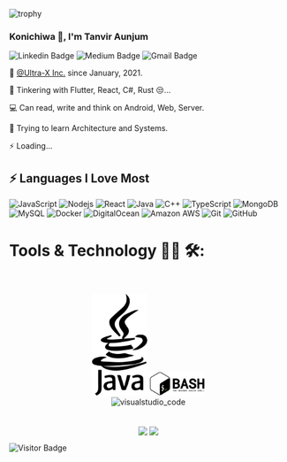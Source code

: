 ![trophy](https://github-profile-trophy.vercel.app/?username=aunjum&margin-w=15&theme=discord)

### Konichiwa 👋, I'm Tanvir Aunjum
![Linkedin Badge](https://img.shields.io/badge/-tanvir-blue?style=flat-square&logo=Linkedin&logoColor=white&link=https://www.linkedin.com/in/mdtanvir/)
![Medium Badge](https://img.shields.io/badge/-@tanvir-03a57a?style=flat-square&labelColor=000000&logo=Medium&link=https://medium.com/@aemmadi/)
![Gmail Badge](https://img.shields.io/badge/-tanviraunjum030@gmail.com-c14438?style=flat-square&logo=Gmail&logoColor=white&link=mailto:aunjum.uxbd@gmail.com)

💼 [@Ultra-X Inc.](https://www.uxd.co.jp/) since January, 2021.

🔭 Tinkering with Flutter, React, C#, Rust 😒...

💻 Can read, write and think on Android, Web, Server.

🌱 Trying to learn Architecture and Systems.

⚡ Loading...

## ⚡ Languages I Love Most

![JavaScript](https://img.shields.io/badge/-JavaScript-black?style=flat-square&logo=javascript)
![Nodejs](https://img.shields.io/badge/-Nodejs-black?style=flat-square&logo=Node.js)
![React](https://img.shields.io/badge/-React-black?style=flat-square&logo=react)
![Java](https://img.shields.io/badge/-java-E34A86?style=flat-square&logo=java)
![C++](https://img.shields.io/badge/-C++-00599C?style=flat-square&logo=c)
![TypeScript](https://img.shields.io/badge/-TypeScript-007ACC?style=flat-square&logo=typescript)
![MongoDB](https://img.shields.io/badge/-MongoDB-black?style=flat-square&logo=mongodb)
![MySQL](https://img.shields.io/badge/-MySQL-black?style=flat-square&logo=mysql)
![Docker](https://img.shields.io/badge/-Docker-black?style=flat-square&logo=docker)
![DigitalOcean](https://img.shields.io/badge/-Digital%20Ocean-darkblue?style=flat-square&logo=digitalocean)
![Amazon AWS](https://img.shields.io/badge/Amazon%20AWS-232F3E?style=flat-square&logo=amazon-aws)
![Git](https://img.shields.io/badge/-Git-black?style=flat-square&logo=git)
![GitHub](https://img.shields.io/badge/-GitHub-181717?style=flat-square&logo=github)

# Tools & Technology 👨‍💻 🛠:
</br>

<p align="center">

<!-- For more icons please follow  https://github.com/MikeCodesDotNET/ColoredBadges -->
<img src="https://github.com/Xx-Ashutosh-xX/Xx-Ashutosh-xX/blob/master/assets/icons/java.png" alt="java"  width="100" hight="50">
<img src="https://github.com/Xx-Ashutosh-xX/Xx-Ashutosh-xX/blob/master/assets/icons/bash.png" alt="bash" width="100" hight="50">
</br>
<img src="https://github.com/Xx-Ashutosh-xX/Xx-Ashutosh-xX/blob/master/assets/icons/visualstudio_code.png" alt="visualstudio_code"
</p>
</br>
</br>
</br>

<a>
  <img align="center" src="https://github-readme-stats.vercel.app/api?username=aunjum&show_icons=true&&count_private=true&show_icons=true&include_all_commits=true&theme=dracula"/>
</a>
<a>
  <img align="center" src="https://github-readme-stats.vercel.app/api/top-langs/?username=aunjum&layout=compact"/>
</a>

![Visitor Badge](https://visitor-badge.laobi.icu/badge?page_id=aunjum)
